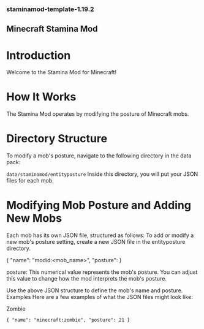 ### staminamod-template-1.19.2
## Minecraft Stamina Mod
# Introduction
Welcome to the Stamina Mod for Minecraft!

# How It Works
The Stamina Mod operates by modifying the posture of Minecraft mobs. 

# Directory Structure
To modify a mob's posture, navigate to the following directory in the data pack:


`data/staminamod/entityposture`
Inside this directory, you will put your JSON files for each mob.

# Modifying Mob Posture and Adding New Mobs
Each mob has its own JSON file, structured as follows:
To add or modify a new mob's posture setting, create a new JSON file in the entityposture directory.


{
  "name": "modid:<mob_name>",
  "posture": <value>
}

posture: This numerical value represents the mob's posture. You can adjust this value to change how the mod interprets the mob's posture.





Use the above JSON structure to define the mob's name and posture.
Examples
Here are a few examples of what the JSON files might look like:

Zombie


`{
  "name": "minecraft:zombie",
  "posture": 21
}`

